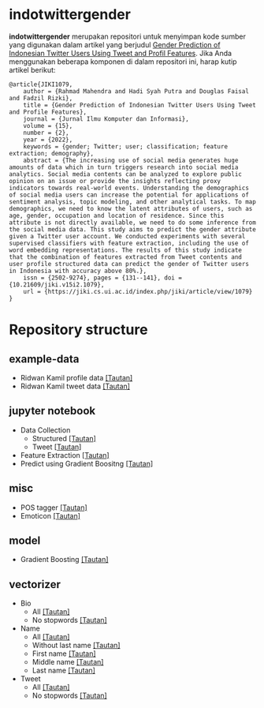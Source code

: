 # indotwittergender

<b>indotwittergender</b> merupakan repositori untuk menyimpan kode sumber yang digunakan dalam artikel yang berjudul <a href="https://jiki.cs.ui.ac.id/index.php/jiki/article/view/1079">Gender Prediction of Indonesian Twitter Users Using Tweet and Profil Features</a>. Jika Anda menggunakan beberapa komponen di dalam repositori ini, harap kutip artikel berikut:

```
@article{JIKI1079,
	author = {Rahmad Mahendra and Hadi Syah Putra and Douglas Faisal and Fadzil Rizki},
	title = {Gender Prediction of Indonesian Twitter Users Using Tweet and Profile Features},
	journal = {Jurnal Ilmu Komputer dan Informasi},
	volume = {15},
	number = {2},
	year = {2022},
	keywords = {gender; Twitter; user; classification; feature extraction; demography},
	abstract = {The increasing use of social media generates huge amounts of data which in turn triggers research into social media analytics. Social media contents can be analyzed to explore public opinion on an issue or provide the insights reflecting proxy indicators towards real-world events. Understanding the demographics of social media users can increase the potential for applications of sentiment analysis, topic modeling, and other analytical tasks. To map demographics, we need to know the latent attributes of users, such as age, gender, occupation and location of residence. Since this attribute is not directly available, we need to do some inference from the social media data. This study aims to predict the gender attribute given a Twitter user account. We conducted experiments with several supervised classifiers with feature extraction, including the use of word embedding representations. The results of this study indicate that the combination of features extracted from Tweet contents and user profile structured data can predict the gender of Twitter users in Indonesia with accuracy above 80%.},
	issn = {2502-9274},	pages = {131--141},	doi = {10.21609/jiki.v15i2.1079},
	url = {https://jiki.cs.ui.ac.id/index.php/jiki/article/view/1079}
}
```
# Repository structure
## example-data
- Ridwan Kamil profile data [[Tautan]](https://github.com/ir-nlp-csui/indotwittergender/blob/main/example-data/df_structured.xlsx)
- Ridwan Kamil tweet data [[Tautan]](https://github.com/ir-nlp-csui/indotwittergender/blob/main/example-data/ridwankamil.csv)

## jupyter notebook
- Data Collection
  - Structured [[Tautan]](https://github.com/ir-nlp-csui/indotwittergender/blob/main/jupyter-notebook/Data%20Collection%20(Structured).ipynb)
  - Tweet [[Tautan]](https://github.com/ir-nlp-csui/indotwittergender/blob/main/jupyter-notebook/Data%20Collection%20(Tweet).ipynb)
- Feature Extraction [[Tautan]](https://github.com/ir-nlp-csui/indotwittergender/blob/main/jupyter-notebook/Feature%20Extraction.ipynb)
- Predict using Gradient Boositng [[Tautan]](https://github.com/ir-nlp-csui/indotwittergender/blob/main/jupyter-notebook/Predict%20using%20Gradient%20Boosing.ipynb)

## misc
- POS tagger [[Tautan]](https://bahasa.cs.ui.ac.id/postag/corpus)
- Emoticon [[Tautan]](https://github.com/ir-nlp-csui/indotwittergender/blob/main/misc/EMOTICON.txt)

## model
- Gradient Boosting [[Tautan]](https://github.com/ir-nlp-csui/indotwittergender/blob/main/model/Ablation%20bio_Gradient%20Boosting_train_test_split.sav)

## vectorizer
- Bio
  - All [[Tautan]](https://github.com/ir-nlp-csui/indotwittergender/blob/main/vectorizer/bio_feat_bow_vec.pickle)
  - No stopwords [[Tautan]](https://github.com/ir-nlp-csui/indotwittergender/blob/main/vectorizer/bio_feat_bow_stop_vec.pickle)
- Name
  - All [[Tautan]](https://github.com/ir-nlp-csui/indotwittergender/blob/main/vectorizer/name_feat_ia_vec.pickle)
  - Without last name [[Tautan]](https://github.com/ir-nlp-csui/indotwittergender/blob/main/vectorizer/name_feat_ib_vec.pickle)
  - First name [[Tautan]](https://github.com/ir-nlp-csui/indotwittergender/blob/main/vectorizer/name_feat_ic_first_vec.pickle)
  - Middle name [[Tautan]](https://github.com/ir-nlp-csui/indotwittergender/blob/main/vectorizer/name_feat_ic_middle_vec.pickle)
  - Last name [[Tautan]](https://github.com/ir-nlp-csui/indotwittergender/blob/main/vectorizer/name_feat_ic_last_vec.pickle)
- Tweet
  - All [[Tautan]](https://github.com/ir-nlp-csui/indotwittergender/blob/main/vectorizer/tweet_feat_bow_vec.zip)
  - No stopwords [[Tautan]](https://github.com/ir-nlp-csui/indotwittergender/blob/main/vectorizer/tweet_feat_bow_stop_vec.zip)
